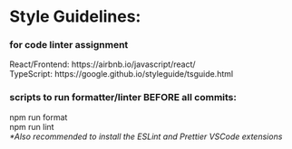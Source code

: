 <h1>Style Guidelines:</h1>
<h3>for code linter assignment</h3>
  React/Frontend: https://airbnb.io/javascript/react/ <br>
  TypeScript: https://google.github.io/styleguide/tsguide.html <br>
  <h3>scripts to run formatter/linter BEFORE all commits:</h3>
  npm run format <br>
  npm run lint <br>
  <i>*Also recommended to install the ESLint and Prettier VSCode extensions</i>
  
